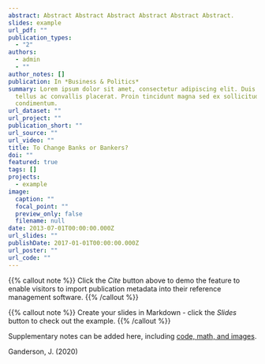 ```yaml
---
abstract: Abstract Abstract Abstract Abstract Abstract Abstract.
slides: example
url_pdf: ""
publication_types:
  - "2"
authors:
  - admin
  - ""
author_notes: []
publication: In *Business & Politics*
summary: Lorem ipsum dolor sit amet, consectetur adipiscing elit. Duis posuere
  tellus ac convallis placerat. Proin tincidunt magna sed ex sollicitudin
  condimentum.
url_dataset: ""
url_project: ""
publication_short: ""
url_source: ""
url_video: ""
title: To Change Banks or Bankers?
doi: ""
featured: true
tags: []
projects:
  - example
image:
  caption: ""
  focal_point: ""
  preview_only: false
  filename: null
date: 2013-07-01T00:00:00.000Z
url_slides: ""
publishDate: 2017-01-01T00:00:00.000Z
url_poster: ""
url_code: ""
---
```


{{% callout note %}}
Click the *Cite* button above to demo the feature to enable visitors to import publication metadata into their reference management software.
{{% /callout %}}

{{% callout note %}}
Create your slides in Markdown - click the *Slides* button to check out the example.
{{% /callout %}}

Supplementary notes can be added here, including [code, math, and images](https://wowchemy.com/docs/writing-markdown-latex/).

Ganderson, J. (2020)
